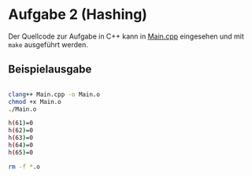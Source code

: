 # Aufgabe 2 (Hashing)

Der Quellcode zur Aufgabe in C++ kann in [Main.cpp](Main.cpp) eingesehen und mit `make` ausgeführt werden.

## Beispielausgabe

```bash

clang++ Main.cpp -o Main.o
chmod +x Main.o
./Main.o

h(61)=0
h(62)=0
h(63)=0
h(64)=0
h(65)=0

rm -f *.o
```